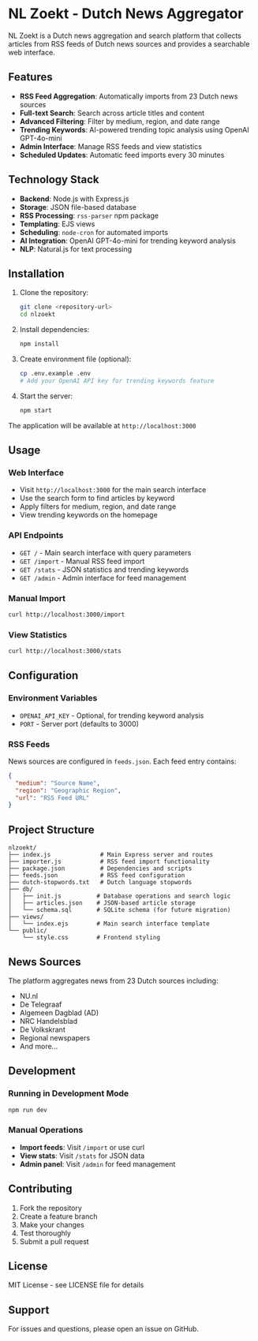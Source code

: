 # NL Zoekt - Dutch News Aggregator

NL Zoekt is a Dutch news aggregation and search platform that collects articles from RSS feeds of Dutch news sources and provides a searchable web interface.

## Features

- **RSS Feed Aggregation**: Automatically imports from 23 Dutch news sources
- **Full-text Search**: Search across article titles and content
- **Advanced Filtering**: Filter by medium, region, and date range
- **Trending Keywords**: AI-powered trending topic analysis using OpenAI GPT-4o-mini
- **Admin Interface**: Manage RSS feeds and view statistics
- **Scheduled Updates**: Automatic feed imports every 30 minutes

## Technology Stack

- **Backend**: Node.js with Express.js
- **Storage**: JSON file-based database
- **RSS Processing**: `rss-parser` npm package
- **Templating**: EJS views
- **Scheduling**: `node-cron` for automated imports
- **AI Integration**: OpenAI GPT-4o-mini for trending keyword analysis
- **NLP**: Natural.js for text processing

## Installation

1. Clone the repository:
   ```bash
   git clone <repository-url>
   cd nlzoekt
   ```

2. Install dependencies:
   ```bash
   npm install
   ```

3. Create environment file (optional):
   ```bash
   cp .env.example .env
   # Add your OpenAI API key for trending keywords feature
   ```

4. Start the server:
   ```bash
   npm start
   ```

The application will be available at `http://localhost:3000`

## Usage

### Web Interface
- Visit `http://localhost:3000` for the main search interface
- Use the search form to find articles by keyword
- Apply filters for medium, region, and date range
- View trending keywords on the homepage

### API Endpoints
- `GET /` - Main search interface with query parameters
- `GET /import` - Manual RSS feed import
- `GET /stats` - JSON statistics and trending keywords
- `GET /admin` - Admin interface for feed management

### Manual Import
```bash
curl http://localhost:3000/import
```

### View Statistics
```bash
curl http://localhost:3000/stats
```

## Configuration

### Environment Variables
- `OPENAI_API_KEY` - Optional, for trending keyword analysis
- `PORT` - Server port (defaults to 3000)

### RSS Feeds
News sources are configured in `feeds.json`. Each feed entry contains:
```json
{
  "medium": "Source Name",
  "region": "Geographic Region", 
  "url": "RSS Feed URL"
}
```

## Project Structure

```
nlzoekt/
├── index.js              # Main Express server and routes
├── importer.js           # RSS feed import functionality
├── package.json          # Dependencies and scripts
├── feeds.json            # RSS feed configuration
├── dutch-stopwords.txt   # Dutch language stopwords
├── db/
│   ├── init.js          # Database operations and search logic
│   ├── articles.json    # JSON-based article storage
│   └── schema.sql       # SQLite schema (for future migration)
├── views/
│   └── index.ejs        # Main search interface template
└── public/
    └── style.css        # Frontend styling
```

## News Sources

The platform aggregates news from 23 Dutch sources including:
- NU.nl
- De Telegraaf
- Algemeen Dagblad (AD)
- NRC Handelsblad
- De Volkskrant
- Regional newspapers
- And more...

## Development

### Running in Development Mode
```bash
npm run dev
```

### Manual Operations
- **Import feeds**: Visit `/import` or use curl
- **View stats**: Visit `/stats` for JSON data
- **Admin panel**: Visit `/admin` for feed management

## Contributing

1. Fork the repository
2. Create a feature branch
3. Make your changes
4. Test thoroughly
5. Submit a pull request

## License

MIT License - see LICENSE file for details

## Support

For issues and questions, please open an issue on GitHub.
